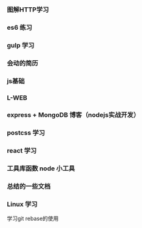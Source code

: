 ### 图解HTTP学习
### es6 练习
### gulp 学习
### 会动的简历

### js基础
### L-WEB
### express + MongoDB 博客（nodejs实战开发）
### postcss 学习
### react 学习

### 工具库函数 node 小工具
### 总结的一些文档


### Linux 学习


学习git rebase的使用












